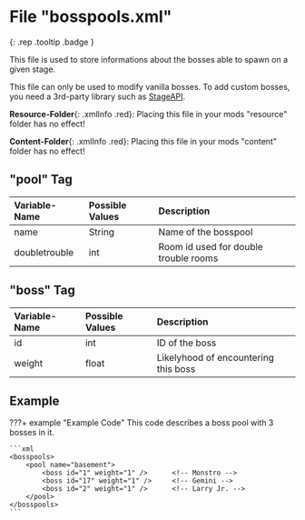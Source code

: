 # File "bosspools.xml"
[ ](#){: .rep .tooltip .badge }

This file is used to store informations about the bosses able to spawn on a given stage.

This file can only be used to modify vanilla bosses. To add custom bosses, you need a 3rd-party library such as [StageAPI](https://github.com/Meowlala/BOIStageAPI15).

**Resource-Folder**{: .xmlInfo .red}:  Placing this file in your mods "resource" folder has no effect!

**Content-Folder**{: .xmlInfo .red}: Placing this file in your mods "content" folder has no effect!

## "pool" Tag

| Variable-Name | Possible Values | Description |
|:--|:--|:--|
|name|String|Name of the bosspool|
|doubletrouble|int|Room id used for double trouble rooms|

## "boss" Tag

| Variable-Name | Possible Values | Description |
|:--|:--|:--|
|id|int|ID of the boss|
|weight|float|Likelyhood of encountering this boss|

## Example

???+ example "Example Code"
    This code describes a boss pool with 3 bosses in it.

    ```xml
    <bosspools>
        <pool name="basement">
            <boss id="1" weight="1" />		<!-- Monstro -->
            <boss id="17" weight="1" />		<!-- Gemini -->
            <boss id="2" weight="1" />		<!-- Larry Jr. -->
        </pool>
    </bosspools>
    ```
